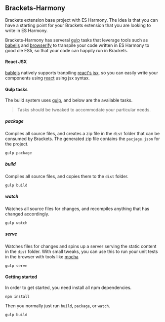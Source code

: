 ## Brackets-Harmony
Brackets extension base project with ES Harmony.  The idea is that you can have a starting point for your Brackets extension that you are looking to write in ES Harmony.


Brackets-Harmony has serveral [gulp](http://gulpjs.com/) tasks that leverage tools such as [babeljs](https://babeljs.io/) and [browserify](http://browserify.org/) to transpile your code written in ES Harmony to good ole ES5, so that your code can happily run in Brackets.


#### React JSX
[bablejs](https://babeljs.io/) natively supports tranpiling [react's jsx](https://facebook.github.io/react/docs/jsx-in-depth.html), so you can easily write your components using [react](http://facebook.github.io/react/) using jsx syntax.

#### Gulp tasks

The build system uses [gulp](http://gulpjs.com/), and below are the available tasks.

> Tasks should be tweaked to accommodate your particular needs.


##### package
Compiles all source files, and creates a zip file in the `dist` folder that can be consumed by Brackets.  The generated zip file contains the `pacjage.json` for the project.

```
gulp package
```
##### build
Compiles all source files, and copies them to the `dist` folder.

```
gulp build
```

##### watch
Watches all source files for changes, and recompiles anything that has changed accordingly.

```
gulp watch
```

##### serve
Watches files for changes and spins up a server serving the static content in the `dist` folder.  With small tweaks, you can use this to run your unit tests in the browser with tools like [mocha](http://mochajs.org/)

```
gulp serve
```


#### Getting started
In order to get started, you need install all npm dependencies.

```
npm install
```

Then you normally just run `build`, `package`, or `watch`.

```
gulp build
```
